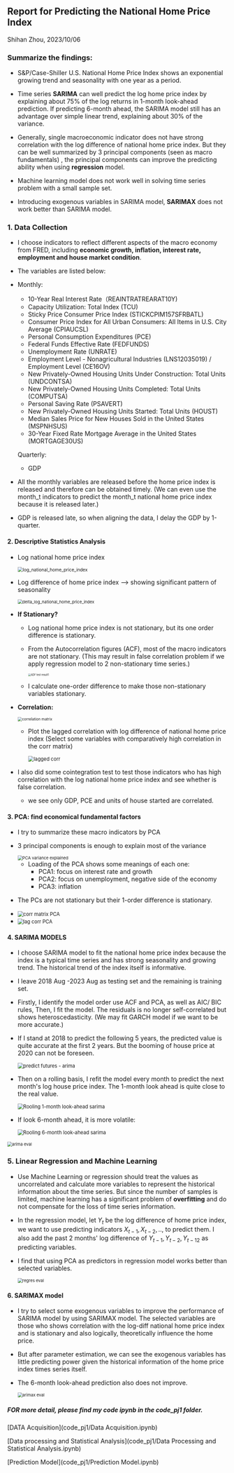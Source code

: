 ## Report for Predicting the National Home Price Index

Shihan Zhou, 2023/10/06



### Summarize the findings:

* S&P/Case-Shiller U.S. National Home Price Index shows an exponential growing trend and seasonality with one year as a period.
* Time series **SARIMA** can well predict the log home price index by explaining about 75% of the log returns in 1-month look-ahead prediction. If predicting 6-month ahead, the SARIMA model still has an advantage over simple linear trend, explaining about 30% of the variance.  
* Generally, single macroeconomic indicator does not have strong correlation with the log difference of national home price index. But they can be well summarized by 3 principal components (seen as macro  fundamentals) , the principal components can improve the predicting ability when using **regression** model.

* Machine learning model does not work well in solving time series problem with a small sample set.
* Introducing exogenous variables in SARIMA model, **SARIMAX** does not work better than SARIMA model.



### 1. Data Collection

* I choose indicators to reflect different aspects of the macro economy from FRED, including **economic growth, inflation, interest rate,  employment and house market condition**.

* The variables are  listed below:

* Monthly:

  - 10-Year Real Interest Rate（REAINTRATREARAT10Y)
  - Capacity Utilization: Total Index (TCU)
  - Sticky Price Consumer Price Index (STICKCPIM157SFRBATL)
  - Consumer Price Index for All Urban Consumers: All Items in U.S. City Average (CPIAUCSL)
  - Personal Consumption Expenditures (PCE)
  - Federal Funds Effective Rate (FEDFUNDS)
  - Unemployment Rate (UNRATE)
  - Employment Level - Nonagricultural Industries (LNS12035019) / Employment Level (CE16OV)
  - New Privately-Owned Housing Units Under Construction: Total Units (UNDCONTSA)
  - New Privately-Owned Housing Units Completed: Total Units (COMPUTSA)
  - Personal Saving Rate (PSAVERT)
  - New Privately-Owned Housing Units Started: Total Units (HOUST)
  - Median Sales Price for New Houses Sold in the United States (MSPNHSUS)
  - 30-Year Fixed Rate Mortgage Average in the United States (MORTGAGE30US)

  Quarterly:

  - GDP

* All the monthly variables are released before the home price index is released and therefore can be obtained timely. (We can even use the month_t indicators to predict the month_t  national home price index because it is released later.) 

* GDP is released late, so when aligning the data, I delay the GDP by 1-quarter.



#### 2. Descriptive Statistics Analysis

* Log national home price index

  <img src="code_pj1/log_national_home_price_index.png" alt="log_national_home_price_index" style="zoom:72%;" />

* Log difference of home price index --> showing significant pattern of seasonality

  <img src="code_pj1/delta_log_national_home_price_index.png" alt="delta_log_national_home_price_index" style="zoom:67%;" />

* **If Stationary?**

  * Log national home price index is not stationary, but its one order difference is stationary.

  * From the Autocorrelation figures (ACF), most of the macro indicators are not stationary. (This may result in false correlation problem if we apply regression model to 2 non-stationary time series.)

    <img src="code_pj1/ADF test result1.png" alt="ADF test result1" style="zoom:40%;" />

  * I calculate one-order difference to make those non-stationary variables stationary. 

* **Correlation:**

  <img src="code_pj1/correlation matrix.png" alt="correlation matrix" style="zoom:60%;" />

  * Plot the lagged correlation with log difference of national home price index (Select some variables with comparatively high correlation in the corr matrix)

    <img src="code_pj1/lagged corr.png" alt="lagged corr" style="zoom:80%;" />

* I also did some cointegration test to test those indicators who has high correlation with the log national home price index and see whether is false correlation.
  * we see only GDP, PCE and units of house started are correlated.



#### 3. PCA: find economical fundamental factors

* I try to summarize these macro indicators by PCA

* 3 principal components is enough to explain most of the variance 

  <img src="code_pj1/PCA variance explained.png" alt="PCA variance explained" style="zoom:67%;" />

  * Loading of the PCA shows some meanings of each one:
    * PCA1: focus on interest rate and growth
    * PCA2: focus on unemployment, negative side of the economy
    * PCA3: inflation

* The PCs are not stationary but their 1-order difference is stationary.

* <img src="code_pj1/corr matrix PCA.png" alt="corr matrix PCA" style="zoom:80%;" />

* <img src="code_pj1/lag corr PCA.png" alt="lag corr PCA" style="zoom:80%;" />



#### 4. SARIMA MODELS 

* I choose SARIMA model to fit the national home price index because the index is a typical time series and has strong seasonality and growing trend. The historical trend of the index itself is informative.

* I leave 2018 Aug -2023 Aug as testing set and the remaining is training set.

* Firstly, I identify the model order use ACF and PCA, as well as AIC/ BIC rules, Then, I fit the model. The residuals is no longer self-correlated but shows heteroscedasticity. (We may fit GARCH model if we want to be more accurate.)

* If I stand at 2018 to predict the following 5 years, the predicted value is quite accurate at the first 2 years. But the booming of house price at 2020 can not be foreseen.

  <img src="code_pj1/predict futures - arima.png" alt="predict futures - arima" style="zoom:80%;" />

* Then on a rolling basis, I refit the model every month to predict the next month's log house price index. The 1-month look ahead is quite close to the real value. 

  <img src="code_pj1/Rooling 1-month look-ahead sarima.png" alt="Rooling 1-month look-ahead sarima" style="zoom:80%;" />

* If look 6-month ahead, it is more volatile:

  <img src="code_pj1/Rooling 6-month look-ahead sarima.png" alt="Rooling 6-month look-ahead sarima" style="zoom:80%;" />

  

<img src="code_pj1/arima eval.png" alt="arima eval" style="zoom:67%;" />



### 5. Linear Regression and  Machine Learning 

* Use Machine Learning or regression should treat the values as uncorrelated and calculate more variables to represent the historical information about the time series. But since the number of samples is limited, machine learning has a significant problem of **overfitting** and do not compensate for the loss of time series information.

* In the regression model, let $Y_t$ be the log difference of home price index, we want to use predicting indicators $X_{t-1},X_{t-2},..$, to predict them. I also add the past 2 months' log difference of $Y_{t-1}, Y_{t-2}, Y_{t-12}$  as predicting variables. 

* I find that using PCA as predictors in regression model works better than selected variables. 

  <img src="code_pj1/regres eval.png" alt="regres eval" style="zoom:67%;" />



#### 6. SARIMAX model

*  I try to select some exogenous variables to improve the performance of SARIMA model by using SARIMAX model. The selected variables are those who shows correlation with the log-diff national home price index and is stationary and also logically, theoretically influence the home price.

* But after parameter estimation, we can see the exogenous variables has little predicting power given the historical information of the home price index times series itself.

* The 6-month look-ahead prediction also does not improve.

  <img src="code_pj1/arimax eval.png" alt="arimax eval" style="zoom:67%;" />





##### FOR more detail, please find my code ipynb in the code_pj1 folder.

[DATA Acquisition](code_pj1/Data Acquisition.ipynb)

[Data processing and Statistical Analysis](code_pj1/Data Processing and Statistical Analysis.ipynb)

[Prediction Model](code_pj1/Prediction Model.ipynb)

